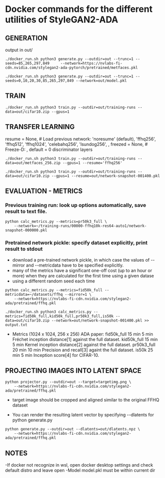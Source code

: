 # Docker commands for the different utilities of StyleGAN2-ADA

## GENERATION  
output in out/
```
./docker_run.sh python3 generate.py --outdir=out --trunc=1 --seeds=85,265,297,849     --network=https://nvlabs-fi-cdn.nvidia.com/stylegan2-ada-pytorch/pretrained/metfaces.pkl

./docker_run.sh python3 generate.py --outdir=out --trunc=1 --seeds=0,10,20,30,85,265,297,849 --network=out/model.pkl
```

## TRAIN
```
./docker_run.sh python3 train.py --outdir=out/training-runs --data=out/cifar10.zip --gpus=1
```

## TRANSFER LEARNING
resume     = None, # Load previous network: 'noresume' (default), 'ffhq256', 'ffhq512', 'ffhq1024', 'celebahq256', 'lsundog256', <file>, <url>
freezed    = None, # Freeze-D: <int>, default = 0 discriminator layers
```
./docker_run.sh python3 train.py --outdir=out/training-runs --data=out/metfaces_256.zip --gpus=1 --resume='ffhq256' 

./docker_run.sh python3 train.py --outdir=out/training-runs --data=out/cifar10.zip --gpus=1 --resume=out/network-snapshot-001400.pkl 
```

## EVALUATION - METRICS
### Previous training run: look up options automatically, save result to text file.
```
python calc_metrics.py --metrics=pr50k3_full \
    --network=~/training-runs/00000-ffhq10k-res64-auto1/network-snapshot-000000.pkl
```
### Pretrained network pickle: specify dataset explicitly, print result to stdout
* download a pre-trained network pickle, in which case the values of --mirror and --metricdata have to be specified explicitly.
* many of the metrics have a significant one-off cost (up to an hour or more) when they are calculated for the first time using a given datase
*  using a different random seed each time 

```
python calc_metrics.py --metrics=fid50k_full --metricdata=~/datasets/ffhq --mirror=1 \
    --network=https://nvlabs-fi-cdn.nvidia.com/stylegan2-ada/pretrained/ffhq.pkl
```

```
./docker_run.sh python3 calc_metrics.py --metrics=fid50k_full,kid50k_full,pr50k3_full,is50k --data=out/cifar10.zip --network=out/network-snapshot-001400.pkl >> output.txt
```

* Metrics (1024 x 1024, 256 x 256) ADA paper:
    fid50k_full	15 min	5 min	Fréchet inception distance[1] against the full dataset.
    kid50k_full	15 min	5 min	Kernel inception distance[2] against the full dataset.
    pr50k3_full	20 min	10 min	Precision and recall[3] againt the full dataset.
    is50k	    25 min	5 min	Inception score[4] for CIFAR-10.

## PROJECTING IMAGES INTO LATENT SPACE
```
python projector.py --outdir=out --target=targetimg.png \
    --network=https://nvlabs-fi-cdn.nvidia.com/stylegan2-ada/pretrained/ffhq.pkl
```

-  target image should be cropped and aligned similar to the original FFHQ dataset

- You can render the resulting latent vector by specifying --dlatents for python generate.py
```
python generate.py --outdir=out --dlatents=out/dlatents.npz \
    --network=https://nvlabs-fi-cdn.nvidia.com/stylegan2-ada/pretrained/ffhq.pkl
```

## NOTES
-If docker not recognize in wsl, open docker desktop settings and check default distro and leave open
-Model model.pkl must be within current dir